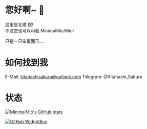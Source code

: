 # 您好啊~ 👋  

这里是北橋 桜!  
不过您也可以叫我 MinimalMio/Mio!  

只是一只笨蛋而已...  

# 如何找到我  

E-Mail: kitahashisakura@outlook.com
Telegram: @Kitahashi_Sakura  

# 状态  

[![MinimalMio's GitHub stats](https://github-readme-stats.vercel.app/api?username=MinimalMio&theme=jolly)](https://github.com/anuraghazra/github-readme-stats)  

[![GitHub WidgetBox](https://github-widgetbox.vercel.app/api/skills?languages=python,html,css,cpp,java,bash,markdown)](https://github.com/Jurredr/github-widgetbox)  
